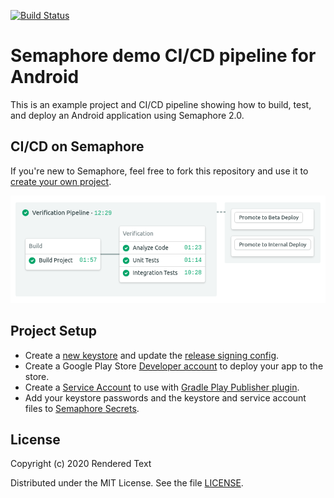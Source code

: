 [![Build
Status](https://semaphore-demos.semaphoreci.com/badges/semaphore-demo-android/branches/master.svg)](https://semaphore-demos.semaphoreci.com/projects/semaphore-demo-android)

# Semaphore demo CI/CD pipeline for Android
This is an example project and CI/CD pipeline showing how to build, test, and
deploy an Android application using Semaphore 2.0.

## CI/CD on Semaphore
If you're new to Semaphore, feel free to fork this repository and use it to
[create your own
project](https://docs.semaphoreci.com/guided-tour/creating-your-first-project/).

![Verification Pipeline](images/verification-pipeline.png)

## Project Setup
- Create a [new
  keystore](https://developer.android.com/studio/publish/app-signing) and update
  the [release signing config](app/build.gradle).
- Create a Google Play Store [Developer
  account](https://play.google.com/apps/publish) to deploy your app to the
  store.
- Create a [Service
  Account](https://github.com/Triple-T/gradle-play-publisher/#service-account)
  to use with [Gradle Play Publisher
  plugin](https://github.com/Triple-T/gradle-play-publisher/).
- Add your keystore passwords and the keystore and service account files to
  [Semaphore Secrets](https://docs.semaphoreci.com/essentials/using-secrets/).

## License
Copyright (c) 2020 Rendered Text

Distributed under the MIT License. See the file [LICENSE](LICENSE).
